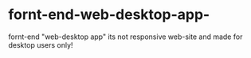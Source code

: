 # fornt-end-web-desktop-app-
fornt-end "web-desktop app"
its not responsive web-site and made for desktop users only!
